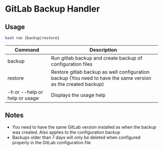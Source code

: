 # GitLab Backup Handler

## Usage

```bash
bash run {backup|restore}
```

|Command|Description|
|--|--|
|backup|Run gitlab backup and create backup of configuration files|
|restore|Restore gitlab backup as well configuration backup (You need to have the same version as the created backup)|
|-h or --help or help or usage|Displays the usage help|

## Notes

- You need to have the same GitLab version installed as when the backup was created. Also applies to the configuration backup
- Backups older than 7 days will only be deleted when configured properly in the GitLab configuration file